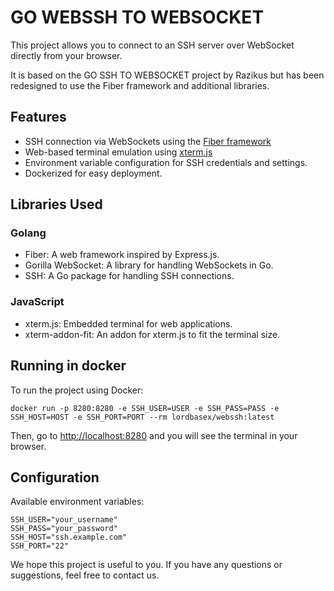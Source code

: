 # GO WEBSSH TO WEBSOCKET


This project allows you to connect to an SSH server over WebSocket directly from your browser.

It is based on the GO SSH TO WEBSOCKET project by Razikus but has been redesigned to use the Fiber framework and additional libraries.





## Features

- SSH connection via WebSockets using the [Fiber framework](https://docs.gofiber.io/)
- Web-based terminal emulation using [xterm.js](https://xtermjs.org/)
- Environment variable configuration for SSH credentials and settings.
- Dockerized for easy deployment.


## Libraries Used

### Golang

- Fiber: A web framework inspired by Express.js.
- Gorilla WebSocket: A library for handling WebSockets in Go.
- SSH: A Go package for handling SSH connections.

### JavaScript

- xterm.js: Embedded terminal for web applications.
- xterm-addon-fit: An addon for xterm.js to fit the terminal size.


## Running in docker

To run the project using Docker:

```
docker run -p 8280:8280 -e SSH_USER=USER -e SSH_PASS=PASS -e SSH_HOST=HOST -e SSH_PORT=PORT --rm lordbasex/webssh:latest
```

Then, go to [http://localhost:8280](http://localhost:8280) and you will see the terminal in your browser.


## Configuration

Available environment variables:

```
SSH_USER="your_username"
SSH_PASS="your_password"
SSH_HOST="ssh.example.com"
SSH_PORT="22"
```

We hope this project is useful to you. If you have any questions or suggestions, feel free to contact us.